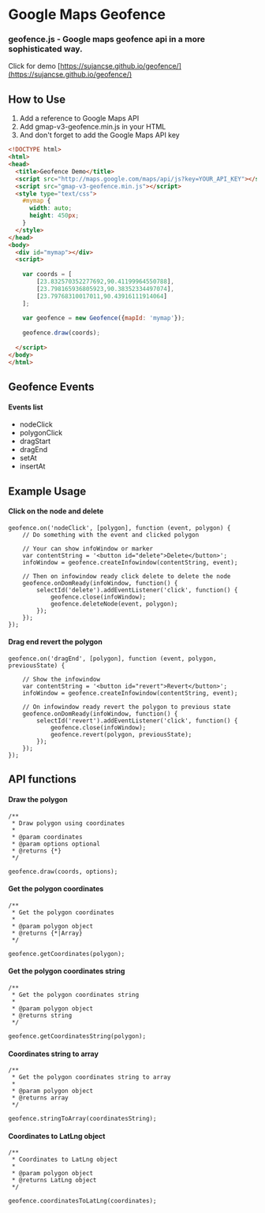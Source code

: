# Google Maps Geofence

### geofence.js - Google maps geofence api in a more sophisticated way.
Click for demo [https://sujancse.github.io/geofence/](https://sujancse.github.io/geofence/)

## How to Use
1. Add a reference to Google Maps API
2. Add gmap-v3-geofence.min.js in your HTML
3. And don't forget to add the Google Maps API key

```html
<!DOCTYPE html>
<html>
<head>
  <title>Geofence Demo</title>
  <script src="http://maps.google.com/maps/api/js?key=YOUR_API_KEY"></script>
  <script src="gmap-v3-geofence.min.js"></script>
  <style type="text/css">
    #mymap {
      width: auto;
      height: 450px;
    }
  </style>
</head>
<body>
  <div id="mymap"></div>
  <script>
  
    var coords = [
        [23.832570352277692,90.41199964550788],
        [23.798165936805923,90.38352334497074],
        [23.79768310017011,90.43916111914064]
    ];
    
    var geofence = new Geofence({mapId: 'mymap'});
    
    geofence.draw(coords);
    
  </script>
</body>
</html>
```

## Geofence Events

#### Events list
* nodeClick
* polygonClick
* dragStart
* dragEnd
* setAt
* insertAt

## Example Usage

#### Click on the node and delete
```
geofence.on('nodeClick', [polygon], function (event, polygon) {
    // Do something with the event and clicked polygon
    
    // Your can show infoWindow or marker
    var contentString = '<button id="delete">Delete</button>';
    infoWindow = geofence.createInfowindow(contentString, event);
    
    // Then on infowindow ready click delete to delete the node
    geofence.onDomReady(infoWindow, function() {
        selectId('delete').addEventListener('click', function() {
            geofence.close(infoWindow);
            geofence.deleteNode(event, polygon);
        });
    });
});
```

#### Drag end revert the polygon
```
geofence.on('dragEnd', [polygon], function (event, polygon, previousState) {
    
    // Show the infowindow
    var contentString = '<button id="revert">Revert</button>';
    infoWindow = geofence.createInfowindow(contentString, event);
    
    // On infowindow ready revert the polygon to previous state
    geofence.onDomReady(infoWindow, function() {
        selectId('revert').addEventListener('click', function() {
            geofence.close(infoWindow);
            geofence.revert(polygon, previousState);
        });
    });
});
```

## API functions

#### Draw the polygon
```
/**
 * Draw polygon using coordinates
 *
 * @param coordinates
 * @param options optional
 * @returns {*}
 */
 
geofence.draw(coords, options);
```

#### Get the polygon coordinates
```
/**
 * Get the polygon coordinates
 *
 * @param polygon object
 * @returns {*|Array}
 */
 
geofence.getCoordinates(polygon);
```

#### Get the polygon coordinates string
```
/**
 * Get the polygon coordinates string
 *
 * @param polygon object
 * @returns string
 */
 
geofence.getCoordinatesString(polygon);
```

#### Coordinates string to array
```
/**
 * Get the polygon coordinates string to array
 *
 * @param polygon object
 * @returns array
 */
 
geofence.stringToArray(coordinatesString);
```

#### Coordinates to LatLng object
```
/**
 * Coordinates to LatLng object
 *
 * @param polygon object
 * @returns LatLng object
 */
 
geofence.coordinatesToLatLng(coordinates);
```